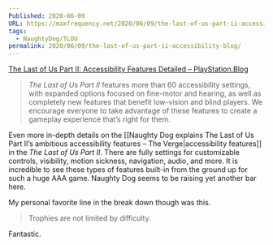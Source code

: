 ```yaml
---
Published: 2020-06-09
URL: https://maxfrequency.net/2020/06/09/the-last-of-us-part-ii-accessibility-blog/
tags:
  - NaughtyDog/TLOU
permalink: 2020/06/09/the-last-of-us-part-ii-accessibility-blog/
---
```

[The Last of Us Part II: Accessibility Features Detailed – PlayStation.Blog](https://blog.playstation.com/2020/06/09/the-last-of-us-part-ii-accessibility-features-detailed/)

> *The Last of Us Part II* features more than 60 accessibility settings, with expanded options focused on fine-motor and hearing, as well as completely new features that benefit low-vision and blind players. We encourage everyone to take advantage of these features to create a gameplay experience that’s right for them.

Even more in-depth details on the [[Naughty Dog explains The Last of Us Part II’s ambitious accessibility features – The Verge|accessibility features]] in the *The Last of Us Part II*. There are fully settings for customizable controls, visibility, motion sickness, navigation, audio, and more. It is incredible to see these types of features built-in from the ground up for such a huge AAA game. Naughty Dog seems to be raising yet another bar here.

My personal favorite line in the break down though was this.

> Trophies are not limited by difficulty.

Fantastic.